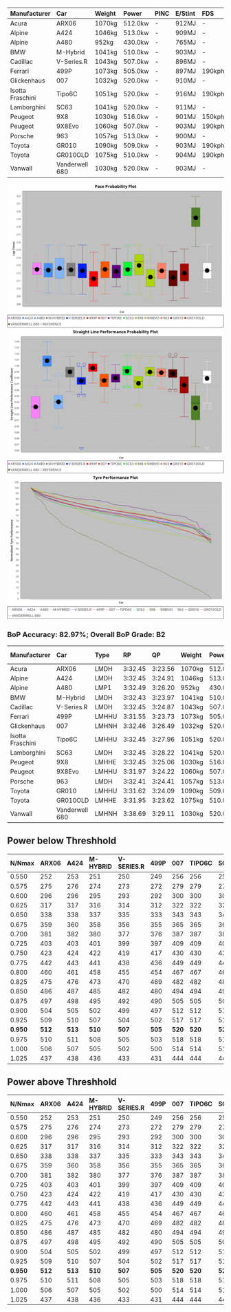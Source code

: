 | Manufacturer     | Car            | Weight | Power   | PINC    | E/Stint | FDS     |
|:-|:-|:-|:-|:-|:-|:-|
| Acura            | ARX06          | 1070kg | 512.0kw |    -    | 912MJ   |    -    |
| Alpine           | A424           | 1046kg | 513.0kw |    -    | 909MJ   |    -    |
| Alpine           | A480           | 952kg  | 430.0kw |    -    | 765MJ   |    -    |
| BMW              | M-Hybrid       | 1041kg | 510.0kw |    -    | 903MJ   |    -    |
| Cadillac         | V-Series.R     | 1043kg | 507.0kw |    -    | 896MJ   |    -    |
| Ferrari          | 499P           | 1073kg | 505.0kw |    -    | 897MJ   | 190kph  |
| Glickenhaus      | 007            | 1032kg | 520.0kw |    -    | 910MJ   |    -    |
| Isotta Fraschini | Tipo6C         | 1051kg | 520.0kw |    -    | 916MJ   | 190kph  |
| Lamborghini      | SC63           | 1041kg | 520.0kw |    -    | 911MJ   |    -    |
| Peugeot          | 9X8            | 1030kg | 516.0kw |    -    | 901MJ   | 150kph  |
| Peugeot          | 9X8Evo         | 1060kg | 507.0kw |    -    | 903MJ   | 190kph  |
| Porsche          | 963            | 1057kg | 513.0kw |    -    | 900MJ   |    -    |
| Toyota           | GR010          | 1090kg | 509.0kw |    -    | 903MJ   | 190kph  |
| Toyota           | GR010OLD       | 1075kg | 510.0kw |    -    | 904MJ   | 190kph  |
| Vanwall          | Vanderwell 680 | 1030kg | 520.0kw |    -    | 903MJ   |    -    |

![PACECHART](./IMG/ACOMETHOD.png)
![STRAIGHTLINEPERFORMANCECHART](./IMG/ACOMETHOD_sp.png)
![TYREPERFORMANCECHART](./IMG/ACOMETHOD_tw.png)

### BoP Accuracy: 82.97%; Overall BoP Grade: B2
| Manufacturer     | Car            | Type  | RP      | QP      | Weight | Power¹  | Threshhold | PINC    | Power²   | E/Stint | AVG Vmax  | FDS     | RDLC | L/Stint | BOP-Grade | Model Accuracy | Model Points | Match%  | SimDiff |
|:-|:-|:-|:-|:-|:-|:-|:-|:-|:-|:-|:-|:-|:-|:-|:-|:-|:-|:-|:-|
| Acura            | ARX06          | LMDH  | 3:32.45 | 3:23.56 | 1070kg | 512.0kw | 210.0kph   |    -    | 512.00kw |  912MJ  | 321.56kph |    -    | 1.00 | 12      | +D1       | 100.00%        | 995          | 68.85%  | #       |
| Alpine           | A424           | LMDH  | 3:32.45 | 3:24.91 | 1046kg | 513.0kw | 210.0kph   |    -    | 513.00kw |  909MJ  | 335.96kph |    -    | 1.01 | 12      | ~A1       | 86.43%         | 618          | 95.66%  | #       |
| Alpine           | A480           | LMP1  | 3:32.49 | 3:26.20 |  952kg | 430.0kw | 210.0kph   |    -    | 430.00kw |  765MJ  | 321.47kph |    -    | 0.98 | 11      | ~A1       | 68.63%         | 967          | 100.00% | ±1.08s  |
| BMW              | M-Hybrid       | LMDH  | 3:32.43 | 3:23.97 | 1041kg | 510.0kw | 210.0kph   |    -    | 510.00kw |  903MJ  | 332.74kph |    -    | 1.01 | 12      | +A2       | 93.77%         | 1672         | 90.07%  | #       |
| Cadillac         | V-Series.R     | LMDH  | 3:32.45 | 3:24.87 | 1043kg | 507.0kw | 210.0kph   |    -    | 507.00kw |  896MJ  | 328.54kph |    -    | 1.02 | 12      | ~A1       | 83.12%         | 1921         | 100.00% | ±0.83s  |
| Ferrari          | 499P           | LMHHU | 3:31.55 | 3:23.73 | 1073kg | 505.0kw | 210.0kph   |    -    | 505.00kw |  897MJ  | 331.18kph | 190kph  | 1.02 | 12      | -B1       | 69.49%         | 1950         | 87.32%  | ±0.83s  |
| Glickenhaus      | 007            | LMHNH | 3:32.46 | 3:26.49 | 1032kg | 520.0kw | 210.0kph   |    -    | 520.00kw |  910MJ  | 332.09kph |    -    | 0.96 | 12      | ~A1       | 89.50%         | 1518         | 100.00% | ±0.14s  |
| Isotta Fraschini | Tipo6C         | LMHHU | 3:32.45 | 3:27.96 | 1051kg | 520.0kw | 210.0kph   |    -    | 520.00kw |  916MJ  | 331.71kph | 190kph  | 1.06 | 12      | +C2       | 73.56%         | 64           | 73.27%  | #       |
| Lamborghini      | SC63           | LMDH  | 3:32.45 | 3:28.22 | 1041kg | 520.0kw | 210.0kph   |    -    | 520.00kw |  911MJ  | 333.99kph |    -    | 1.05 | 12      | +A2       | 95.82%         | 459          | 93.82%  | #       |
| Peugeot          | 9X8            | LMHHE | 3:32.45 | 3:25.06 | 1030kg | 516.0kw | 210.0kph   |    -    | 516.00kw |  901MJ  | 330.30kph | 150kph  | 1.03 | 12      | ~A1       | 88.75%         | 2383         | 100.00% | ±1.59s  |
| Peugeot          | 9X8Evo         | LMHHU | 3:31.97 | 3:24.22 | 1060kg | 507.0kw | 210.0kph   |    -    | 507.00kw |  903MJ  | 331.33kph | 190kph  | 0.99 | 12      | ~A1       | 66.97%         | 221          | 100.00% | #       |
| Porsche          | 963            | LMDH  | 3:32.41 | 3:24.41 | 1057kg | 513.0kw | 210.0kph   |    -    | 513.00kw |  900MJ  | 331.58kph |    -    | 1.00 | 12      | ~A1       | 81.02%         | 5243         | 100.00% | ±0.99s  |
| Toyota           | GR010          | LMHHU | 3:31.62 | 3:24.09 | 1090kg | 509.0kw | 210.0kph   |    -    | 509.00kw |  903MJ  | 328.87kph | 190kph  | 1.00 | 12      | -B1       | 73.70%         | 2701         | 86.85%  | ±0.16s  |
| Toyota           | GR010OLD       | LMHHE | 3:31.95 | 3:23.62 | 1075kg | 510.0kw | 210.0kph   |    -    | 510.00kw |  904MJ  | 327.14kph | 190kph  | 1.02 | 12      | -B2       | 99.03%         | 1536         | 83.29%  | ±0.80s  |
| Vanwall          | Vanderwell 680 | LMHNH | 3:38.69 | 3:29.11 | 1030kg | 520.0kw | 210.0kph   |    -    | 520.00kw |  903MJ  | 324.38kph |    -    | 1.01 | 12      | +Ω2       | 97.01%         | 649          | -34.54% | ±3.37s  |

## Power below Threshhold
| N/Nmax    | ARX06   | A424    | M-HYBRID | V-SERIES.R | 499P    | 007     | TIPO6C  | SC63    | 9X8     | 9X8EVO  | 963     | GR010   | GR010OLD | VANDERWELL 680 | ​     | RPM      | A480    |
|:-|:-|:-|:-|:-|:-|:-|:-|:-|:-|:-|:-|:-|:-|:-|:-|:-|:-|
|  0.550    |  252    |  253    |  251     |  250       |  249    |  256    |  256    |  256    |  254    |  250    |  253    |  251    |  251     |  256           |  ​    |   --     |   -     |
|  0.575    |  275    |  276    |  274     |  273       |  272    |  279    |  279    |  279    |  277    |  273    |  276    |  274    |  274     |  279           |  ​    |   --     |   -     |
|  0.600    |  296    |  296    |  295     |  293       |  292    |  300    |  300    |  300    |  298    |  293    |  296    |  294    |  295     |  300           |  ​    |   --     |   -     |
|  0.625    |  317    |  317    |  316     |  314       |  312    |  322    |  322    |  322    |  319    |  314    |  317    |  315    |  316     |  322           |  ​    |   --     |   -     |
|  0.650    |  338    |  338    |  337     |  335       |  333    |  343    |  343    |  343    |  340    |  335    |  338    |  336    |  337     |  343           |  ​    |   --     |   -     |
|  0.675    |  359    |  360    |  358     |  356       |  355    |  365    |  365    |  365    |  362    |  356    |  360    |  357    |  358     |  365           |  ​    |   --     |   -     |
|  0.700    |  381    |  382    |  380     |  377       |  376    |  387    |  387    |  387    |  384    |  377    |  382    |  379    |  380     |  387           |  ​    |   --     |   -     |
|  0.725    |  403    |  403    |  401     |  399       |  397    |  409    |  409    |  409    |  406    |  399    |  403    |  400    |  401     |  409           |  ​    |   --     |   -     |
|  0.750    |  423    |  424    |  422     |  419       |  417    |  430    |  430    |  430    |  427    |  419    |  424    |  421    |  422     |  430           |  ​    |   --     |   -     |
|  0.775    |  442    |  443    |  441     |  438       |  436    |  449    |  449    |  449    |  446    |  438    |  443    |  440    |  441     |  449           |  ​    |  5000    |  252    |
|  0.800    |  460    |  461    |  458     |  455       |  454    |  467    |  467    |  467    |  463    |  455    |  461    |  457    |  458     |  467           |  ​    |  5500    |  298    |
|  0.825    |  475    |  476    |  473     |  470       |  469    |  482    |  482    |  482    |  478    |  470    |  476    |  472    |  473     |  482           |  ​    |  6000    |  333    |
|  0.850    |  486    |  487    |  485     |  482       |  480    |  494    |  494    |  494    |  490    |  482    |  487    |  484    |  485     |  494           |  ​    |  6500    |  376    |
|  0.875    |  497    |  498    |  495     |  492       |  490    |  505    |  505    |  505    |  501    |  492    |  498    |  494    |  495     |  505           |  ​    |  7000    |  420    |
|  0.900    |  504    |  505    |  502     |  499       |  497    |  512    |  512    |  512    |  508    |  499    |  505    |  501    |  502     |  512           |  ​    |  7500    |  431    |
|  0.925    |  509    |  510    |  507     |  504       |  502    |  517    |  517    |  517    |  513    |  504    |  510    |  506    |  507     |  517           |  ​    |  8000    |  427    |
| **0.950** | **512** | **513** | **510**  | **507**    | **505** | **520** | **520** | **520** | **516** | **507** | **513** | **509** | **510**  | **520**        | **​** | **8500** | **430** |
|  0.975    |  510    |  511    |  508     |  505       |  503    |  518    |  518    |  518    |  514    |  505    |  511    |  507    |  508     |  518           |  ​    |  9000    |  215    |
|  1.000    |  506    |  507    |  505     |  502       |  500    |  514    |  514    |  514    |  510    |  502    |  507    |  504    |  505     |  514           |  ​    |   --     |   -     |
|  1.025    |  437    |  438    |  436     |  433       |  431    |  444    |  444    |  444    |  441    |  433    |  438    |  435    |  436     |  444           |  ​    |   --     |   -     |

## Power above Threshhold
| N/Nmax    | ARX06   | A424    | M-HYBRID | V-SERIES.R | 499P    | 007     | TIPO6C  | SC63    | 9X8     | 9X8EVO  | 963     | GR010   | GR010OLD | VANDERWELL 680 | ​     | RPM      | A480    |
|:-|:-|:-|:-|:-|:-|:-|:-|:-|:-|:-|:-|:-|:-|:-|:-|:-|:-|
|  0.550    |  252    |  253    |  251     |  250       |  249    |  256    |  256    |  256    |  254    |  250    |  253    |  251    |  251     |  256           |  ​    |   --     |   -     |
|  0.575    |  275    |  276    |  274     |  273       |  272    |  279    |  279    |  279    |  277    |  273    |  276    |  274    |  274     |  279           |  ​    |   --     |   -     |
|  0.600    |  296    |  296    |  295     |  293       |  292    |  300    |  300    |  300    |  298    |  293    |  296    |  294    |  295     |  300           |  ​    |   --     |   -     |
|  0.625    |  317    |  317    |  316     |  314       |  312    |  322    |  322    |  322    |  319    |  314    |  317    |  315    |  316     |  322           |  ​    |   --     |   -     |
|  0.650    |  338    |  338    |  337     |  335       |  333    |  343    |  343    |  343    |  340    |  335    |  338    |  336    |  337     |  343           |  ​    |   --     |   -     |
|  0.675    |  359    |  360    |  358     |  356       |  355    |  365    |  365    |  365    |  362    |  356    |  360    |  357    |  358     |  365           |  ​    |   --     |   -     |
|  0.700    |  381    |  382    |  380     |  377       |  376    |  387    |  387    |  387    |  384    |  377    |  382    |  379    |  380     |  387           |  ​    |   --     |   -     |
|  0.725    |  403    |  403    |  401     |  399       |  397    |  409    |  409    |  409    |  406    |  399    |  403    |  400    |  401     |  409           |  ​    |   --     |   -     |
|  0.750    |  423    |  424    |  422     |  419       |  417    |  430    |  430    |  430    |  427    |  419    |  424    |  421    |  422     |  430           |  ​    |   --     |   -     |
|  0.775    |  442    |  443    |  441     |  438       |  436    |  449    |  449    |  449    |  446    |  438    |  443    |  440    |  441     |  449           |  ​    |  5000    |  252    |
|  0.800    |  460    |  461    |  458     |  455       |  454    |  467    |  467    |  467    |  463    |  455    |  461    |  457    |  458     |  467           |  ​    |  5500    |  298    |
|  0.825    |  475    |  476    |  473     |  470       |  469    |  482    |  482    |  482    |  478    |  470    |  476    |  472    |  473     |  482           |  ​    |  6000    |  333    |
|  0.850    |  486    |  487    |  485     |  482       |  480    |  494    |  494    |  494    |  490    |  482    |  487    |  484    |  485     |  494           |  ​    |  6500    |  376    |
|  0.875    |  497    |  498    |  495     |  492       |  490    |  505    |  505    |  505    |  501    |  492    |  498    |  494    |  495     |  505           |  ​    |  7000    |  420    |
|  0.900    |  504    |  505    |  502     |  499       |  497    |  512    |  512    |  512    |  508    |  499    |  505    |  501    |  502     |  512           |  ​    |  7500    |  431    |
|  0.925    |  509    |  510    |  507     |  504       |  502    |  517    |  517    |  517    |  513    |  504    |  510    |  506    |  507     |  517           |  ​    |  8000    |  427    |
| **0.950** | **512** | **513** | **510**  | **507**    | **505** | **520** | **520** | **520** | **516** | **507** | **513** | **509** | **510**  | **520**        | **​** | **8500** | **430** |
|  0.975    |  510    |  511    |  508     |  505       |  503    |  518    |  518    |  518    |  514    |  505    |  511    |  507    |  508     |  518           |  ​    |  9000    |  215    |
|  1.000    |  506    |  507    |  505     |  502       |  500    |  514    |  514    |  514    |  510    |  502    |  507    |  504    |  505     |  514           |  ​    |   --     |   -     |
|  1.025    |  437    |  438    |  436     |  433       |  431    |  444    |  444    |  444    |  441    |  433    |  438    |  435    |  436     |  444           |  ​    |   --     |   -     |
